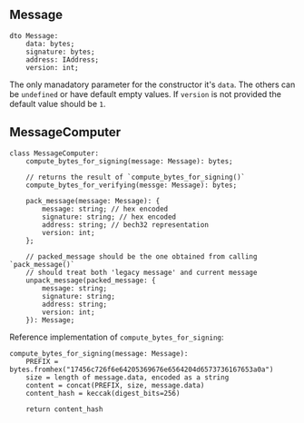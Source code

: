 ## Message

```
dto Message:
    data: bytes;
    signature: bytes;
    address: IAddress;
    version: int;
```

The only manadatory parameter for the constructor it's `data`. The others can be `undefined` or have default empty values.
If `version` is not provided the default value should be `1`.

## MessageComputer

```
class MessageComputer:
    compute_bytes_for_signing(message: Message): bytes;

    // returns the result of `compute_bytes_for_signing()`
    compute_bytes_for_verifying(messge: Message): bytes;

    pack_message(message: Message): {
        message: string; // hex encoded
        signature: string; // hex encoded
        address: string; // bech32 representation
        version: int;
    };

    // packed_message should be the one obtained from calling `pack_message()`
    // should treat both 'legacy message' and current message
    unpack_message(packed_message: {
        message: string;
        signature: string;
        address: string;
        version: int;
    }): Message;
```

Reference implementation of `compute_bytes_for_signing`:

```
compute_bytes_for_signing(message: Message):
    PREFIX = bytes.fromhex("17456c726f6e64205369676e6564204d6573736167653a0a")
    size = length of message.data, encoded as a string
    content = concat(PREFIX, size, message.data)
    content_hash = keccak(digest_bits=256)
    
    return content_hash
```
